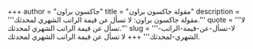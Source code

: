 +++
author = "جاكسون براون"
title = "مقولة جاكسون براون"
description = '''مقولة جاكسون براون: لا تسأل عن قيمة الراتب الشهري لمحدثك.'''
quote = '''لا تسأل عن قيمة الراتب الشهري لمحدثك.'''
slug = '''لا-تسأل-عن-قيمة-الراتب-الشهري-لمحدثك'''
+++
لا تسأل عن قيمة الراتب الشهري لمحدثك.
